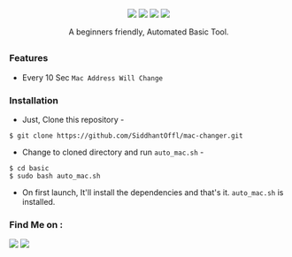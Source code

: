 


<p align="center">
  <img src="https://img.shields.io/badge/Author-Siddhant Saaho-cyan?style=flat-square">
  <img src="https://img.shields.io/badge/Open%20Source-Yes-cyan?style=flat-square">
  <img src="https://img.shields.io/badge/MADE%20IN-Tamil Eelam-green?colorA=%23ff0000&colorB=%23017e40&style=flat-square">
  <img src="https://img.shields.io/badge/Written%20In-Bash-cyan?style=flat-square">
</p>

<p align="center">A beginners friendly, Automated Basic Tool.</p>

##

### Features

- Every 10 Sec `Mac Address Will Change`

### Installation

- Just, Clone this repository -
```
$ git clone https://github.com/SiddhantOffl/mac-changer.git
```

- Change to cloned directory and run `auto_mac.sh` -
```
$ cd basic
$ sudo bash auto_mac.sh
```

- On first launch, It'll install the dependencies and that's it. `auto_mac.sh` is installed.







### Find Me on :
<p align="left">
  <a href="https://github.com/SiddhantOffl" target="_blank"><img src="https://img.shields.io/badge/Github-SiddhantOffl-green?style=for-the-badge&logo=github"></a>
  <a href="https://www.instagram.com/yadhav_offl" target="_blank"><img src="https://img.shields.io/badge/IG-%40Yadhav_offl-red?style=for-the-badge&logo=instagram"></a>
  
</p>
